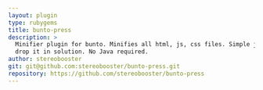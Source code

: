 ```yaml
---
layout: plugin
type: rubygems
title: bunto-press
description: >
  Minifier plugin for bunto. Minifies all html, js, css files. Simple just
  drop it in solution. No Java required.
author: stereobooster
git: git@github.com:stereobooster/bunto-press.git
repository: https://github.com/stereobooster/bunto-press
---
```

